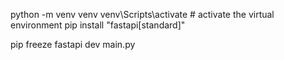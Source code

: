python -m venv venv
venv\Scripts\activate # activate the virtual environment
pip install "fastapi[standard]"

 pip freeze 
 fastapi dev main.py